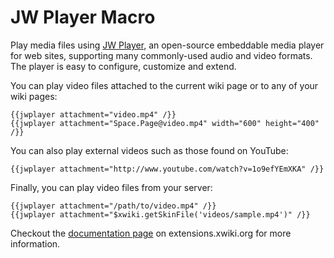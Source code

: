 JW Player Macro
===============

Play media files using [JW Player](http://www.longtailvideo.com/support/jw-player/28832/about-jw-player), an open-source embeddable media player for web sites, supporting many commonly-used audio and video formats. The player is easy to configure, customize and extend.

You can play video files attached to the current wiki page or to any of your wiki pages:

    {{jwplayer attachment="video.mp4" /}}
    {{jwplayer attachment="Space.Page@video.mp4" width="600" height="400" /}}

You can also play external videos such as those found on YouTube:

    {{jwplayer attachment="http://www.youtube.com/watch?v=1o9efYEmXKA" /}}

Finally, you can play video files from your server:

    {{jwplayer attachment="/path/to/video.mp4" /}}
    {{jwplayer attachment="$xwiki.getSkinFile('videos/sample.mp4')" /}}

Checkout the [documentation page](http://extensions.xwiki.org/xwiki/bin/view/Extension/JWPlayer+Macro) on extensions.xwiki.org for more information.
